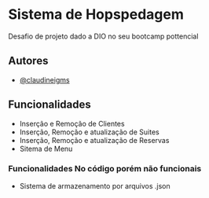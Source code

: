 
# Sistema de Hopspedagem

Desafio de projeto dado a DIO no seu bootcamp pottencial 


## Autores

- [@claudineigms](https://www.github.com/claudineigms)


## Funcionalidades

- Inserção e Remoção de Clientes
- Inserção, Remoção e atualização de Suites
- Inserção, Remoção e atualização de Reservas
- Sitema de Menu

### Funcionalidades No código porém não funcionais

- Sistema de armazenamento por arquivos .json
